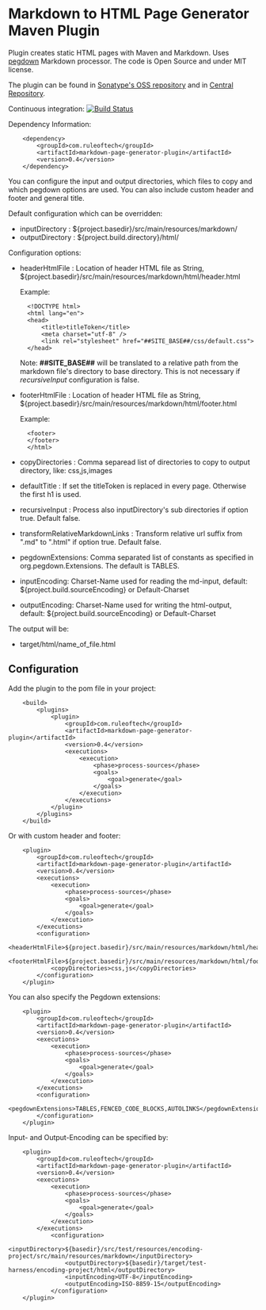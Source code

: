 # Markdown to HTML Page Generator Maven Plugin

Plugin creates static HTML pages with Maven and Markdown. Uses [pegdown](https://github.com/sirthias/pegdown) Markdown processor. The code is Open Source and under MIT license.

The plugin can be found in [Sonatype's OSS repository](https://oss.sonatype.org/content/groups/public/com/ruleoftech/markdown-page-generator-plugin/) and in [Central Repository](http://search.maven.org/).

Continuous integration:
[![Build Status](https://travis-ci.org/walokra/markdown-page-generator-plugin.svg?branch=master)](https://travis-ci.org/walokra/markdown-page-generator-plugin)

Dependency Information:

        <dependency>
            <groupId>com.ruleoftech</groupId>
            <artifactId>markdown-page-generator-plugin</artifactId>
            <version>0.4</version>
        </dependency>

You can configure the input and output directories, which files to copy and which pegdown options are used. You can also include custom header and footer and general title. 

Default configuration which can be overridden:

* inputDirectory : ${project.basedir}/src/main/resources/markdown/
* outputDirectory : ${project.build.directory}/html/

Configuration options:

* headerHtmlFile : Location of header HTML file as String, ${project.basedir}/src/main/resources/markdown/html/header.html
	
	Example:
	
		<!DOCTYPE html>
		<html lang="en">
		<head>
			<title>titleToken</title>
			<meta charset="utf-8" />
			<link rel="stylesheet" href="##SITE_BASE##/css/default.css">
		</head>
		
	Note: **##SITE_BASE##** will be translated to a relative path from the markdown file's directory to base directory. This is not necessary if *recursiveInput* configuration is false.

* footerHtmlFile : Location of header HTML file as String, ${project.basedir}/src/main/resources/markdown/html/footer.html
	
	Example:
	
		<footer>
		</footer>
		</html>

* copyDirectories :	Comma separead list of directories to copy to output directory, like: css,js,images
* defaultTitle : If set the titleToken is replaced in every page. Otherwise the first h1 is used.
* recursiveInput : Process also inputDirectory's sub directories if option true. Default false.
* transformRelativeMarkdownLinks : Transform relative url suffix from ".md" to ".html" if option true. Default false.
* pegdownExtensions: Comma separated list of constants as specified in org.pegdown.Extensions. The default is TABLES.
* inputEncoding: Charset-Name used for reading the md-input, default: ${project.build.sourceEncoding} or Default-Charset
* outputEncoding: Charset-Name used for writing the html-output, default: ${project.build.sourceEncoding} or Default-Charset

The output will be:
* target/html/name_of_file.html

## Configuration

Add the plugin to the pom file in your project:
	
		<build>
			<plugins>
				<plugin>
					<groupId>com.ruleoftech</groupId>
					<artifactId>markdown-page-generator-plugin</artifactId>
					<version>0.4</version>
					<executions>
						<execution>
							<phase>process-sources</phase>
							<goals>
								<goal>generate</goal>
							</goals>
						</execution>
					</executions>
				</plugin>
			</plugins>
		</build>

Or with custom header and footer:

		<plugin>
			<groupId>com.ruleoftech</groupId>
			<artifactId>markdown-page-generator-plugin</artifactId>
			<version>0.4</version>
			<executions>
				<execution>
					<phase>process-sources</phase>
					<goals>
						<goal>generate</goal>
					</goals>
				</execution>
			</executions>
			<configuration>
				<headerHtmlFile>${project.basedir}/src/main/resources/markdown/html/header.html</headerHtmlFile>
				<footerHtmlFile>${project.basedir}/src/main/resources/markdown/html/footer.html</footerHtmlFile>
				<copyDirectories>css,js</copyDirectories>
			</configuration>
		</plugin>
		
You can also specify the Pegdown extensions:  

		<plugin>
			<groupId>com.ruleoftech</groupId>
			<artifactId>markdown-page-generator-plugin</artifactId>
			<version>0.4</version>
			<executions>
				<execution>
					<phase>process-sources</phase>
					<goals>
						<goal>generate</goal>
					</goals>
				</execution>
			</executions>
			<configuration>
				<pegdownExtensions>TABLES,FENCED_CODE_BLOCKS,AUTOLINKS</pegdownExtensions>
			</configuration>
		</plugin>

Input- and Output-Encoding can be specified by:

		<plugin>
			<groupId>com.ruleoftech</groupId>
			<artifactId>markdown-page-generator-plugin</artifactId>
			<version>0.4</version>
			<executions>
				<execution>
					<phase>process-sources</phase>
					<goals>
						<goal>generate</goal>
					</goals>
				</execution>
			</executions>
                <configuration>
                    <inputDirectory>${basedir}/src/test/resources/encoding-project/src/main/resources/markdown</inputDirectory>
                    <outputDirectory>${basedir}/target/test-harness/encoding-project/html</outputDirectory>
                    <inputEncoding>UTF-8</inputEncoding>
                    <outputEncoding>ISO-8859-15</outputEncoding>
                </configuration>
		</plugin>
